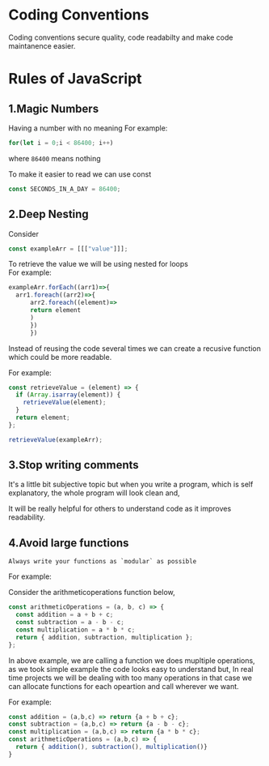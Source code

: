 # Coding Conventions

Coding conventions secure quality, code readabilty and make code maintanence easier.

# Rules of JavaScript

## 1.Magic Numbers

Having a number with no meaning
For example:

```javascript
for(let i = 0;i < 86400; i++)
```

where `86400` means nothing

To make it easier to read we can use const

```javascript
const SECONDS_IN_A_DAY = 86400;
```

## 2.Deep Nesting

Consider

```javascript
const exampleArr = [[["value"]]];
```

To retrieve the value we will be using nested for loops  
For example:

```javascript
exampleArr.forEach((arr1)=>{
  arr1.foreach((arr2)=>{
      arr2.foreach((element)=>
      return element
      )
      })
      })
```

Instead of reusing the code several times we can create a recusive function which could be more readable.

For example:

```javascript
const retrieveValue = (element) => {
  if (Array.isarray(element)) {
    retrieveValue(element);
  }
  return element;
};

retrieveValue(exampleArr);
```

## 3.Stop writing comments

It's a little bit subjective topic but when you write a program, which is self explanatory, the whole program will look clean and,

It will be really helpful for others to understand code as it improves readability.

## 4.Avoid large functions

```
Always write your functions as `modular` as possible
```

For example:

Consider the arithmeticoperations function below,

```javascript
const arithmeticOperations = (a, b, c) => {
  const addition = a + b + c;
  const subtraction = a - b - c;
  const multiplication = a * b * c;
  return { addition, subtraction, multiplication };
};
```

In above example, we are calling a function we does mupltiple operations, as we took simple example the code looks easy to understand but,
In real time projects we will be dealing with too many operations in that case we can allocate functions for each opeartion and call wherever we want.

For example:

```javascript
const addition = (a,b,c) => return {a + b + c};
const subtraction = (a,b,c) => return {a - b - c};
const multiplication = (a,b,c) => return {a * b * c};
const arithmeticOperations = (a,b,c) => {
  return { addition(), subtraction(), multiplication()}
}
```


